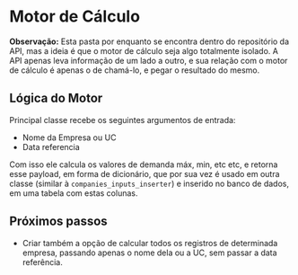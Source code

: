 # Motor de Cálculo #

**Observação:** Esta pasta por enquanto se encontra dentro do repositório da API, mas
a ideia é que o motor de cálculo seja algo totalmente isolado. A API apenas leva informação
de um lado a outro, e sua relação com o motor de cálculo é apenas o de chamá-lo, e pegar
o resultado do mesmo.

## Lógica do Motor ##

Principal classe recebe os seguintes argumentos de entrada:
- Nome da Empresa ou UC
- Data referencia

Com isso ele calcula os valores de demanda máx, min, etc etc, e retorna esse payload,
em forma de dicionário, que por sua vez é usado em outra classe (similar à `companies_inputs_inserter`)
e inserido no banco de dados, em uma tabela com estas colunas.

## Próximos passos ##
- Criar também a opção de calcular todos os registros de determinada empresa, passando
apenas o nome dela ou a UC, sem passar a data referência.